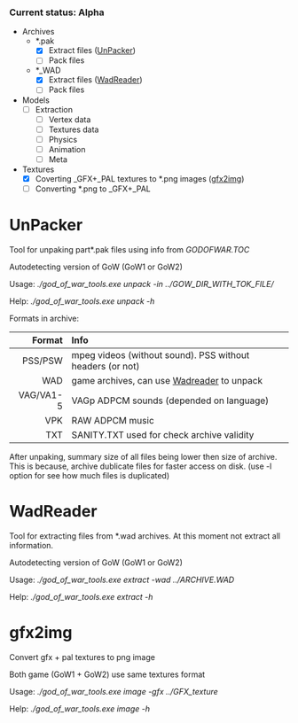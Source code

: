 ### Current status: Alpha

- Archives
  - *.pak
    - [x] Extract files ([UnPacker](#unpacker))
    - [ ] Pack files
  - *_WAD
    - [x] Extract files ([WadReader](#wadreader))
    - [ ] Pack files
- Models
  - [ ] Extraction
    - [ ] Vertex data
    - [ ] Textures data
    - [ ] Physics
    - [ ] Animation
    - [ ] Meta
- Textures 
  - [x] Coverting _GFX+_PAL textures to *.png images ([gfx2img](#gfx2img))
  - [ ] Converting *.png to _GFX+_PAL

# UnPacker
Tool for unpaking part\*.pak files using info from *GODOFWAR.TOC*

Autodetecting version of GoW (GoW1 or GoW2)

Usage: *./god_of_war_tools.exe unpack -in ../GOW_DIR_WITH_TOK_FILE/*

Help: *./god_of_war_tools.exe unpack -h*

Formats in archive:

| Format | Info |
|-------:|:-----|
| PSS/PSW | mpeg videos (without sound). PSS without headers (or not)|
| WAD | game archives, can use [Wadreader](#Wadreader) to unpack |
| VAG/VA1-5 | VAGp ADPCM sounds (depended on language) |
| VPK | RAW ADPCM music |
| TXT | SANITY.TXT used for check archive validity |

After unpaking, summary size of all files being lower then size of archive. This is because, archive dublicate files for faster access on disk. (use -l option for see how much files is duplicated)

# WadReader
Tool for extracting files from *.wad archives. At this moment not extract all information.

Autodetecting version of GoW (GoW1 or GoW2)

Usage: *./god_of_war_tools.exe extract -wad ../ARCHIVE.WAD*

Help: *./god_of_war_tools.exe extract -h*

# gfx2img
Convert gfx + pal textures to png image

Both game (GoW1 + GoW2) use same textures format

Usage: *./god_of_war_tools.exe image -gfx ../GFX_texture*

Help: *./god_of_war_tools.exe image -h*
